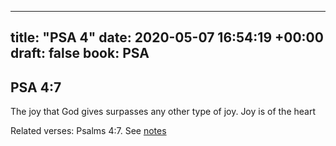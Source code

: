 
---
title: "PSA 4"
date: 2020-05-07 16:54:19 +00:00
draft: false
book: PSA
---

## PSA 4:7

The joy that God gives surpasses any other type of joy. Joy is of the heart

Related verses: Psalms 4:7. See [notes](https://my.bible.com/notes/3424351083941323225)

